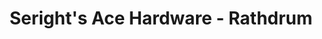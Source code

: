 ---
title: "Seright's Ace Hardware - Rathdrum"
url: /rathdrum/serights-ace-hardware-rathdrum/
shop: hardware
---